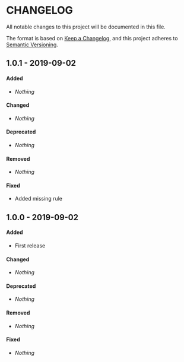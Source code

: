 # CHANGELOG

All notable changes to this project will be documented in this file.

The format is based on [Keep a Changelog](https://keepachangelog.com/en/1.0.0/), and this project adheres to [Semantic Versioning](https://semver.org).

## 1.0.1 - 2019-09-02

#### Added

* *Nothing*

#### Changed

* *Nothing*

#### Deprecated

* *Nothing*

#### Removed

* *Nothing*

#### Fixed

* Added missing rule


## 1.0.0 - 2019-09-02

#### Added

* First release

#### Changed

* *Nothing*

#### Deprecated

* *Nothing*

#### Removed

* *Nothing*

#### Fixed

* *Nothing*
